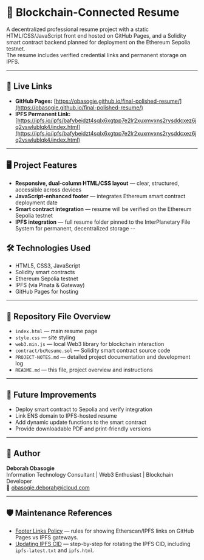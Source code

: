 # 📄 Blockchain-Connected Resume

A decentralized professional resume project with a static HTML/CSS/JavaScript front end hosted on GitHub Pages, and a Solidity smart contract backend planned for deployment on the Ethereum Sepolia testnet.  
The resume includes verified credential links and permanent storage on IPFS.

---

## 🔗 Live Links
- **GitHub Pages:** [https://obasogie.github.io/final-polished-resume/](https://obasogie.github.io/final-polished-resume/)
- **IPFS Permanent Link:** [https://ipfs.io/ipfs/bafybeidzt4sqlx6xgtpp7e2lr2xuxmvxns2rysddcxez6jq2vswlublqk4/index.html](https://ipfs.io/ipfs/bafybeidzt4sqlx6xgtpp7e2lr2xuxmvxns2rysddcxez6jq2vswlublqk4/index.html)

---

## 🖥️ Project Features
- **Responsive, dual-column HTML/CSS layout** — clear, structured, accessible across devices
- **JavaScript-enhanced footer** — integrates Ethereum smart contract deployment date
- **Smart contract integration** — resume will be verified on the Ethereum Sepolia testnet
- **IPFS integration** — full resume folder pinned to the InterPlanetary File System for permanent, decentralized storage
--

## 🛠️ Technologies Used
- HTML5, CSS3, JavaScript
- Solidity smart contracts
- Ethereum Sepolia testnet
- IPFS (via Pinata & Gateway)
- GitHub Pages for hosting

---

## 📌 Repository File Overview
- `index.html` — main resume page
- `style.css` — site styling
- `web3.min.js` — local Web3 library for blockchain interaction
- `contract/bcResume.sol` — Solidity smart contract source code
- `PROJECT-NOTES.md` — detailed project documentation and development log
- `README.md` — this file, project overview and instructions

---

## 🚀 Future Improvements
- Deploy smart contract to Sepolia and verify integration
- Link ENS domain to IPFS-hosted resume
- Add dynamic update functions to the smart contract
- Provide downloadable PDF and print-friendly versions

---


## 👤 Author
**Deborah Obasogie**  
Information Technology Consultant | Web3 Enthusiast | Blockchain Developer  
📧 obasogie.deborah@icloud.com  

---

## 🛡️ Maintenance References
- [Footer Links Policy](docs/footer-links.md) — rules for showing Etherscan/IPFS links on GitHub Pages vs IPFS gateways.
- [Updating IPFS CID](docs/cid-update.md) — step-by-step for rotating the IPFS CID, including `ipfs-latest.txt` and `ipfs.html`.
